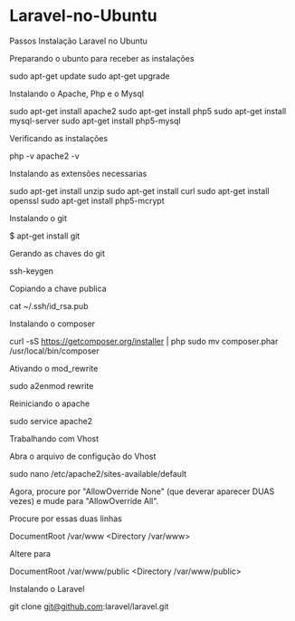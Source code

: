 Laravel-no-Ubuntu
=================

Passos Instalação Laravel no Ubuntu


Preparando o ubunto para receber as instalações

sudo apt-get update
sudo apt-get upgrade

Instalando o Apache, Php e o Mysql

sudo apt-get install apache2
sudo apt-get install php5
sudo apt-get install mysql-server
sudo apt-get install php5-mysql

Verificando as instalações

php -v
apache2 -v

Instalando as extensões necessarias

sudo apt-get install unzip
sudo apt-get install curl
sudo apt-get install openssl
sudo apt-get install php5-mcrypt


Instalando o git

$ apt-get install git

Gerando as chaves do git

ssh-keygen

Copiando a chave publica

cat ~/.ssh/id_rsa.pub


Instalando o composer

curl -sS https://getcomposer.org/installer | php
sudo mv composer.phar /usr/local/bin/composer


Ativando o mod_rewrite


sudo a2enmod rewrite

Reiniciando o apache

sudo service apache2 


Trabalhando com Vhost

Abra o arquivo de configução do Vhost

sudo nano /etc/apache2/sites-available/default

Agora, procure por "AllowOverride None" (que deverar aparecer DUAS vezes) e mude para "AllowOverride All". 

Procure por essas duas linhas

DocumentRoot /var/www
<Directory /var/www>

Altere para

DocumentRoot /var/www/public
<Directory /var/www/public>


Instalando o Laravel

git clone git@github.com:laravel/laravel.git
